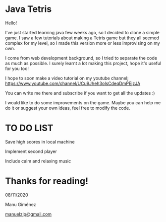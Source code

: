 # Java Tetris

Hello!

I've just started learning java few weeks ago, so I decided to clone a simple game. I saw a few tutorials about making a Tetris game but they all seemed complex for my level, so I made this version more or less improvising on my own.

I come from web development background, so I tried to separate the code as much as possible. I surely learnt a lot making this project, hope it's useful for you too!

I hope to soon make a video tutorial on my youtube channel; https://www.youtube.com/channel/UCu9Jheh3oIsCdeqDmPEjzJA

You can write me there and subscribe if you want to get all the updates :)

I would like to do some improvements on the game. Maybe you can help me do it or suggest your own ideas, feel free to modify the code.

# TO DO LIST

Save high scores in local machine

Implement second player

Include calm and relaxing music

# Thanks for reading!

08/11/2020

Manu Giménez

manuelzlp@gmail.com



